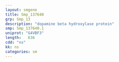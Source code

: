 ```yaml
---
layout: smgene
title: Smp_137640
grp: Smp_13
description: "dopamine beta hydroxylase protein"
smp: Smp_137640.1
uniprot: "G4VBF3"
length:   636
cdd: "ns"
kk: ns
categories: sm
---
```

